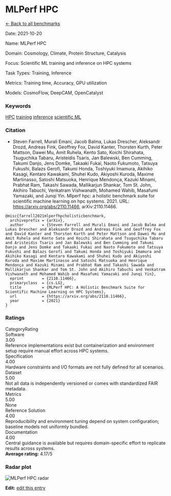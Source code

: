 # MLPerf HPC

<p><a class="md-button back-link" href="../">← Back to all benchmarks</a></p>
<div class="info-block meta-block">
  <p class="meta-row"><span class="meta-label">Date</span><span class="meta-sep">:</span> <span class="meta-value">2021-10-20</span></p>
  <p class="meta-row"><span class="meta-label">Name</span><span class="meta-sep">:</span> <span class="meta-value">MLPerf HPC</span></p>
  <p class="meta-row"><span class="meta-label">Domain</span><span class="meta-sep">:</span> <span class="meta-value">Cosmology, Climate, Protein Structure, Catalysis</span></p>
  <p class="meta-row"><span class="meta-label">Focus</span><span class="meta-sep">:</span> <span class="meta-value">Scientific ML training and inference on HPC systems</span></p>
  <p class="meta-row"><span class="meta-label">Task Types</span><span class="meta-sep">:</span> <span class="meta-value">Training, Inference</span></p>
  <p class="meta-row"><span class="meta-label">Metrics</span><span class="meta-sep">:</span> <span class="meta-value">Training time, Accuracy, GPU utilization</span></p>
  <p class="meta-row"><span class="meta-label">Models</span><span class="meta-sep">:</span> <span class="meta-value">CosmoFlow, DeepCAM, OpenCatalyst</span></p>
</div>
<h3>Keywords</h3>

<div class="chips"><a class="chip chip-link" href="../#kw=HPC">HPC</a> <a class="chip chip-link" href="../#kw=training">training</a> <a class="chip chip-link" href="../#kw=inference">inference</a> <a class="chip chip-link" href="../#kw=scientific%20ML">scientific ML</a> </div>
<h3>Citation</h3>

- Steven Farrell, Murali Emani, Jacob Balma, Lukas Drescher, Aleksandr Drozd, Andreas Fink, Geoffrey Fox, David Kanter, Thorsten Kurth, Peter Mattson, Dawei Mu, Amit Ruhela, Kento Sato, Koichi Shirahata, Tsuguchika Tabaru, Aristeidis Tsaris, Jan Balewski, Ben Cumming, Takumi Danjo, Jens Domke, Takaaki Fukai, Naoto Fukumoto, Tatsuya Fukushi, Balazs Gerofi, Takumi Honda, Toshiyuki Imamura, Akihiko Kasagi, Kentaro Kawakami, Shuhei Kudo, Akiyoshi Kuroda, Maxime Martinasso, Satoshi Matsuoka, Henrique Mendonça, Kazuki Minami, Prabhat Ram, Takashi Sawada, Mallikarjun Shankar, Tom St. John, Akihiro Tabuchi, Venkatram Vishwanath, Mohamed Wahib, Masafumi Yamazaki, and Junqi Yin. Mlperf hpc: a holistic benchmark suite for scientific machine learning on hpc systems. 2021. URL: https://arxiv.org/abs/2110.11466, arXiv:2110.11466.

<pre><code class="language-bibtex">@misc{farrell2021mlperfhpcholisticbenchmark,
  archiveprefix = {arXiv},
  author        = {Steven Farrell and Murali Emani and Jacob Balma and Lukas Drescher and Aleksandr Drozd and Andreas Fink and Geoffrey Fox and David Kanter and Thorsten Kurth and Peter Mattson and Dawei Mu and Amit Ruhela and Kento Sato and Koichi Shirahata and Tsuguchika Tabaru and Aristeidis Tsaris and Jan Balewski and Ben Cumming and Takumi Danjo and Jens Domke and Takaaki Fukai and Naoto Fukumoto and Tatsuya Fukushi and Balazs Gerofi and Takumi Honda and Toshiyuki Imamura and Akihiko Kasagi and Kentaro Kawakami and Shuhei Kudo and Akiyoshi Kuroda and Maxime Martinasso and Satoshi Matsuoka and Henrique Mendonça and Kazuki Minami and Prabhat Ram and Takashi Sawada and Mallikarjun Shankar and Tom St. John and Akihiro Tabuchi and Venkatram Vishwanath and Mohamed Wahib and Masafumi Yamazaki and Junqi Yin},
  eprint        = {2110.11466},
  primaryclass  = {cs.LG},
  title         = {MLPerf HPC: A Holistic Benchmark Suite for Scientific Machine Learning on HPC Systems},
  url           = {https://arxiv.org/abs/2110.11466},
  year          = {2021}
}</code></pre>
<h3>Ratings</h3>
<div class="ratings-grid">
  <div class="ratings-head ratings-cell"><span>Category</span><span>Rating</span></div>
  <div class="rating-item">  <div class="rating-cat">Software</div>  <div class="rating-badge">3.00</div>  <div class="rating-bar"><span style="width:60%"></span></div>  <div class="rating-reason">Reference implementations exist but containerization and environment setup require manual effort across HPC systems.
</div></div><div class="rating-item">  <div class="rating-cat">Specification</div>  <div class="rating-badge">4.00</div>  <div class="rating-bar"><span style="width:80%"></span></div>  <div class="rating-reason">Hardware constraints and I/O formats are not fully defined for all scenarios.
</div></div><div class="rating-item">  <div class="rating-cat">Dataset</div>  <div class="rating-badge">5.00</div>  <div class="rating-bar"><span style="width:100%"></span></div>  <div class="rating-reason">Not all data is independently versioned or comes with standardized FAIR metadata.
</div></div><div class="rating-item">  <div class="rating-cat">Metrics</div>  <div class="rating-badge">5.00</div>  <div class="rating-bar"><span style="width:100%"></span></div>  <div class="rating-reason">None
</div></div><div class="rating-item">  <div class="rating-cat">Reference Solution</div>  <div class="rating-badge">4.00</div>  <div class="rating-bar"><span style="width:80%"></span></div>  <div class="rating-reason">Reproducibility and environment tuning depend on system configuration; baseline models not uniformly bundled.
</div></div><div class="rating-item">  <div class="rating-cat">Documentation</div>  <div class="rating-badge">4.00</div>  <div class="rating-bar"><span style="width:80%"></span></div>  <div class="rating-reason">Central guidance is available but requires domain-specific effort to replicate results across systems.
</div></div>
</div>
<div class="avg-rating">  <strong>Average rating:</strong> <span class="badge badge--ok badge--sm">4.17/5</span></div><h3>Radar plot</h3>

<div class="radar-wrap"><img class="radar-img" alt="MLPerf HPC radar" src="../../../tex/images/mlperf_hpc_radar.png" /></div>

<p><strong>Edit:</strong> <a href="https://github.com/mlcommons-science/benchmark/tree/main/source">edit this entry</a></p>
